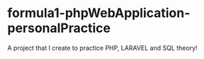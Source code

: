 # formula1-phpWebApplication-personalPractice
A project that I create to practice PHP, LARAVEL and SQL theory!
